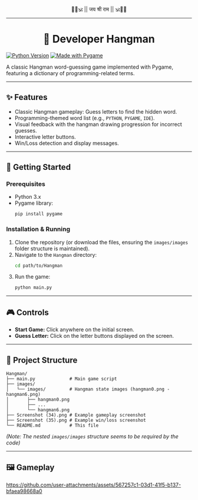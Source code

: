 <div align="center">
  🚩🧡🕉️ || जय श्री राम || 🕉️🧡🚩
</div>

---

<div align="center">
  <h1 style="border-bottom: none;">
    🤔 Developer Hangman
  </h1>
</div>

[![Python Version](https://img.shields.io/badge/Python-3.x-blue.svg)](https://python.org)
[![Made with Pygame](https://img.shields.io/badge/Made%20with-Pygame-1f425f.svg)](https://www.pygame.org)

A classic Hangman word-guessing game implemented with Pygame, featuring a dictionary of programming-related terms.

---

## ✨ Features

*   Classic Hangman gameplay: Guess letters to find the hidden word.
*   Programming-themed word list (e.g., `PYTHON`, `PYGAME`, `IDE`).
*   Visual feedback with the hangman drawing progression for incorrect guesses.
*   Interactive letter buttons.
*   Win/Loss detection and display messages.

---

## 🚀 Getting Started

### Prerequisites

*   Python 3.x
*   Pygame library:
    ```bash
    pip install pygame
    ```

### Installation & Running

1.  Clone the repository (or download the files, ensuring the `images/images` folder structure is maintained).
2.  Navigate to the `Hangman` directory:
    ```bash
    cd path/to/Hangman
    ```
3.  Run the game:
    ```bash
    python main.py
    ```

---

## 🎮 Controls

*   **Start Game:** Click anywhere on the initial screen.
*   **Guess Letter:** Click on the letter buttons displayed on the screen.

---

## 📂 Project Structure

```
Hangman/
├── main.py             # Main game script
├── images/
│   └── images/         # Hangman state images (hangman0.png - hangman6.png)
│       ├── hangman0.png
│       ├── ...
│       └── hangman6.png
├── Screenshot (34).png # Example gameplay screenshot
├── Screenshot (35).png # Example win/loss screenshot
└── README.md           # This file
```
*(Note: The nested `images/images` structure seems to be required by the code)*

---

## 🖼️ Gameplay

https://github.com/user-attachments/assets/567257c1-03d1-41f5-b137-bfaea98668a0
